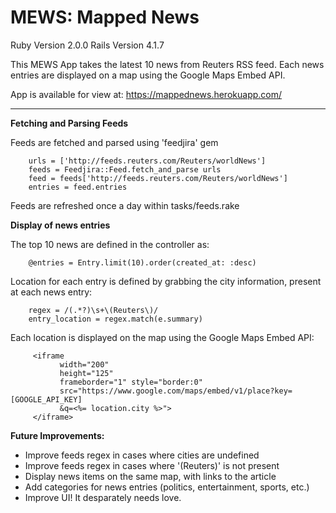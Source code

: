 MEWS: Mapped News
=================

Ruby Version 2.0.0
Rails Version 4.1.7

This MEWS App takes the latest 10 news from Reuters RSS feed.
Each news entries are displayed on a map using the Google Maps Embed API.

App is available for view at: https://mappednews.herokuapp.com/

------

**Fetching and Parsing Feeds**

Feeds are fetched and parsed using 'feedjira' gem

		urls = ['http://feeds.reuters.com/Reuters/worldNews']
		feeds = Feedjira::Feed.fetch_and_parse urls
		feed = feeds['http://feeds.reuters.com/Reuters/worldNews']
		entries = feed.entries

Feeds are refreshed once a day within tasks/feeds.rake

**Display of news entries**

The top 10 news are defined in the controller as:

		@entries = Entry.limit(10).order(created_at: :desc)

Location for each entry is defined by grabbing the city information, present at each news entry:

		regex = /(.*?)\s+\(Reuters\)/
		entry_location = regex.match(e.summary)

Each location is displayed on the map using the Google Maps Embed API:

         <iframe
               width="200"
               height="125"
               frameborder="1" style="border:0"
               src="https://www.google.com/maps/embed/v1/place?key=[GOOGLE_API_KEY]
               &q=<%= location.city %>">  
         </iframe>

**Future Improvements:**

* Improve feeds regex in cases where cities are undefined
* Improve feeds regex in cases where '(Reuters)' is not present
* Display news items on the same map, with links to the article
* Add categories for news entries (politics, entertainment, sports, etc.)
* Improve UI! It desparately needs love.
